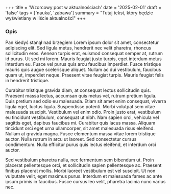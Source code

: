 +++
title = 'Wzorcowy post w aktualnościach'
date = '2025-02-01'
draft = 'false'
tags = ['nauka', 'zabawa']
summary = "Tutaj tekst, który będzie wyświetlany w liście aktualności"
+++

<!-- Tutaj START - cała treść posta -->

### Opis
Pan kiedyś stanął nad brzegiem
Lorem ipsum dolor sit amet, consectetur adipiscing elit. Sed ligula metus, hendrerit nec velit pharetra, rhoncus sollicitudin eros. Aenean turpis erat, euismod consequat semper at, rutrum id purus. Ut sed mi lorem. Mauris feugiat justo turpis, eget interdum metus interdum eu. Fusce vel purus quis arcu faucibus imperdiet. Fusce tristique mauris quis augue scelerisque aliquet. Nullam ac dui vestibulum, faucibus quam ut, imperdiet neque. Praesent vitae feugiat turpis. Mauris feugiat felis in hendrerit tristique.

Curabitur tristique gravida diam, at consequat lectus sollicitudin quis. Praesent massa lectus, accumsan quis metus vel, rutrum pretium ligula. Duis pretium sed odio eu malesuada. Etiam sit amet enim consequat, viverra ligula eget, luctus ligula. Suspendisse potenti. Morbi volutpat sem vitae malesuada suscipit. Vestibulum vel enim odio. Proin justo erat, vestibulum eu tincidunt vestibulum, consequat ut nibh. Nam sapien orci, vehicula vel sagittis eget, dapibus faucibus mi. Curabitur quis lacus massa. Aliquam tincidunt orci eget urna ullamcorper, sit amet malesuada risus eleifend. Nullam at gravida magna. Fusce elementum massa vitae lorem tristique auctor. Nulla rutrum in arcu ut laoreet. Sed consectetur cursus condimentum. Nulla efficitur purus quis lectus eleifend, et interdum orci auctor.

Sed vestibulum pharetra nulla, nec fermentum sem bibendum ut. Proin placerat pellentesque orci, et sollicitudin sapien pellentesque ac. Praesent finibus placerat mollis. Morbi laoreet vestibulum est vel suscipit. Ut non vulputate velit, eget maximus purus. Interdum et malesuada fames ac ante ipsum primis in faucibus. Fusce cursus leo velit, pharetra lacinia nunc varius nec.
